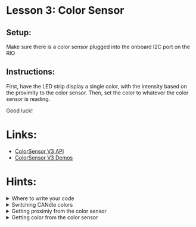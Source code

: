 # Lesson 3: Color Sensor

## Setup:

Make sure there is a color sensor plugged into the onboard I2C port on the RIO

## Instructions:

First, have the LED strip display a single color, with the intensity based on the proximity to the color sensor. Then, set the color to whatever the color sensor is reading.

Good luck!

# Links:
- [ColorSensor V3 API](https://codedocs.revrobotics.com/java/com/revrobotics/colorsensorv3)
- [ColorSensor V3 Demos](https://github.com/REVrobotics/Color-Sensor-v3-Examples/tree/master/Java)
  
# Hints:

<details><summary>Where to write your code</summary>

- Put your code in [Robot.java](src/main/java/frc/robot/Robot.java)'s `teleopPeriodic()` method to have it run every [robot loop](https://docs.wpilib.org/en/stable/docs/software/vscode-overview/creating-robot-program.html#timedrobot") (20 ms)

</details>

<details> <summary> Switching CANdle colors </summary>

- Switch the candle between solid colors using the `Candle`'s `setAllToColor(r, g, b)` method, where each parameter is an integer from 0-255 representing the strength of each color channel

</details>

<details> <summary> Getting proximiy from the color sensor </summary>

- Get the current proximity of the color sensor by using the `ColorSensorV3`'s `getProximity()` method to get an integer value (`0` for maximum distance, `2047` for minimum distance)
 
</details>

<details> <summary> Getting color from the color sensor </summary>

- Get the current colr of the color sensor by using the `ColorSensorV3`'s `getColor()` method to get a `Color` object.
- Use the `Color` object's `red`, `green`, and `blue` fields to access the intensity of each color (`0` for no color in that channel, `1` for full color in that channel)
 
</details>